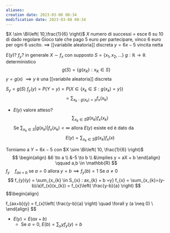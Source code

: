 ```yaml
---
aliases: 
creation date: 2023-03-08 08:34
modification date: 2023-03-08 08:34
---
```

$X \sim \Bi\left( 10,\frac{1}{6} \right)$
$X$ numero di successi = esce $6$ su $10$ di dado regolare
Gioco tale che pago 5 euro per partecipare, vinco 6 euro per ogni 6 uscito.
$\implies$
 [[variabile aleatoria]] discreta $y = 6x - 5$ vincita netta

$E(y)$? $f_{y}$? in generale
$X \sim f_{x}$ con supposto $S = \left\{ x_{1},x_{2},\dots \right\}$
$g : \mathbb{R} \to \mathbb{R}$ deterministico
$$
g(S) = \left\{ g(x_{K}) : x_{K} \in S \right\} 
$$
$y = g(x)$
$\implies y$  è una [[variabile aleatoria]] discreta

$S_{y} = g(S)$
$f_{y}(y) = P(Y = y) = P(X \in \left\{ x_{k} \in S:g(x_{k}) = y \right\})$
$$
= \sum_{x_{k}:g(x_{k}) =y}f_{x}(x_{k})
$$
 - $E(y)$ valore atteso?
 $$
\sum_{x_{k} \in S}g(x_{k})f_{x}(x_{k})
$$
Se $\sum_{x_{k} \in S} |g(x_{k})|f_{x}(x_{k}) < \infty$ allora $E(y)$ esiste ed è dato da
 $$
E(y) = \sum_{x_{k} \in S} g(x_{k}) f_{x}(x)
$$

Torniamo a $Y = 6x - 5$ con $X \sim \Bi\left( 10, \frac{1}{6} \right)$
$$
\begin{align}
&6 \to a \\
&-5 \to b \\
&\implies y = aX + b
\end{align} \qquad a,b \in \mathbb{R}
$$
$f_{y}\quad f_{ax+b}$
se $a = 0$ allora $y = b \implies f_{y}(b) = 1$
Se $a \neq 0$
$$
f_{y}(y) = \sum_{x_{k} \in S_{x} : ax_{k} + b =y} f_{x} = \sum_{x_{k}=(y-b)/a}f_{x}(x_{k}) = f_{x}\left( \frac{y-b}{a} \right)
$$
$$\begin{align}

f_{ax+b}(y) = f_{x}\left( \frac{y-b}{a} \right) \quad \forall y (a  \neq 0) \\
\end{align}
$$
- $E(y) = E(ax + b)$
	-  Se $a = 0$, $E(b) = \sum_{y}yf_{y}(y) = b$